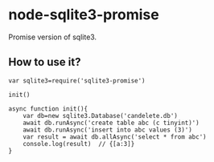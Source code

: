 # node-sqlite3-promise

Promise version of sqlite3.

## How to use it?

```
var sqlite3=require('sqlite3-promise')

init() 

async function init(){
	var db=new sqlite3.Database('candelete.db')
	await db.runAsync('create table abc (c tinyint)')
	await db.runAsync('insert into abc values (3)')
	var result = await db.allAsync('select * from abc')
	console.log(result)  // {[a:3]}
}
```